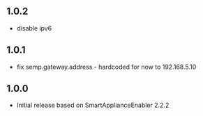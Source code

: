 <!-- https://developers.home-assistant.io/docs/add-ons/presentation#keeping-a-changelog -->

## 1.0.2

- disable ipv6

## 1.0.1

- fix semp.gateway.address - hardcoded for now to 192.168.5.10

## 1.0.0

- Initial release based on SmartApplianceEnabler 2.2.2
